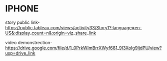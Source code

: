 # IPHONE


story public link-https://public.tableau.com/views/activity33/Story1?:language=en-US&:display_count=n&:origin=viz_share_link


video demonstrection-https://drive.google.com/file/d/1_0PrkWImBrrXWyf681_9I3XoIg9IjdPU/view?usp=drive_link
